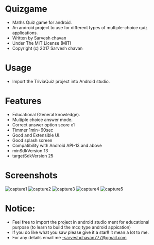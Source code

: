 # Quizgame
- Maths Quiz game for android.
- An android project to use for different types of multiple-choice quiz applications.
- Written by Sarvesh chavan
- Under The MIT License (MIT)
- Copyright (c) 2017 Sarvesh chavan

# Usage
- Import the TriviaQuiz project into Android studio.

# Features
- Educational (General knowledge).
- Multiple choice answer mode.
- Correct answer option score x1
- Timmer 1min=60sec
- Good and Extensible UI.
- Good splash screen
- Compatibility with Android API-13 and above
- minSdkVersion 13
- targetSdkVersion 25

# Screenshots
![capture1](https://cloud.githubusercontent.com/assets/22947683/21849205/7819adba-d7b9-11e6-9f9a-fa7f3b9bc9cd.PNG)
![capture2](https://cloud.githubusercontent.com/assets/22947683/21849219/8174e532-d7b9-11e6-9853-0fb57cba3649.PNG)
![capture3](https://cloud.githubusercontent.com/assets/22947683/21849220/831c10e0-d7b9-11e6-8bbd-57a6e202648c.PNG)
![capture4](https://cloud.githubusercontent.com/assets/22947683/21849223/86bbd91a-d7b9-11e6-9d53-d2496f6c6d3d.PNG)
![capture5](https://cloud.githubusercontent.com/assets/22947683/21849230/888efa6a-d7b9-11e6-9500-bd383d9cb5a2.PNG)

# Notice:
- Feel free to import the project in android studio ment for educational purpose (to learn to build the mcq type android appication)
- If you do like what you saw please give it a star!! it mean a lot to me.
- For any details email me -sarveshchavan777@gmail.com

